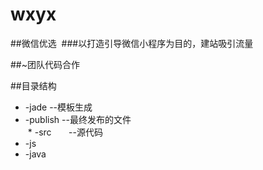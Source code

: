 # wxyx

 ##微信优选
  ###以打造引导微信小程序为目的，建站吸引流量

 ##~团队代码合作 
 
 ##目录结构
  * -jade       --模板生成  
  * -publish    --最终发布的文件    
  * -src        --源代码
   * -js
   * -java
